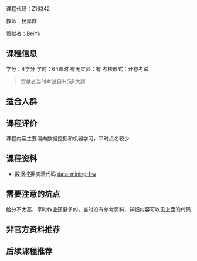 课程代码：Z16342

教师：杨厚群

贡献者：[BeiYu](https://github.com/beiyuouo/)

## 课程信息

学分：4学分
学时：64课时
有无实验：有
考核形式：开卷考试

> 贡献者当时考试只有5道大题

## 适合人群


## 课程评价

课程内容主要偏向数据挖掘和机器学习，平时点名较少

## 课程资料

- 数据挖掘实验代码 [data-mining-hw](https://github.com/beiyuouo/data-mining-hw)

## 需要注意的坑点

给分不太高，平时作业还挺多的，当时没有参考资料，详细内容可以见上面的代码

## 非官方资料推荐


## 后续课程推荐

